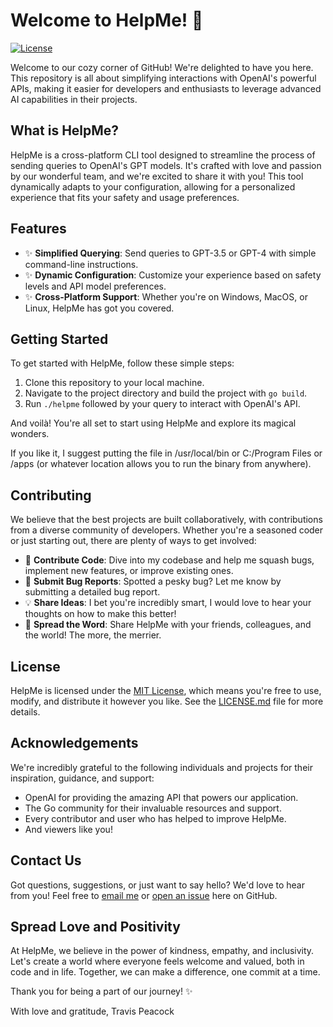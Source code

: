 # Welcome to HelpMe! 🌟

[![License](https://img.shields.io/badge/License-MIT-blue.svg)](https://opensource.org/licenses/MIT)

Welcome to our cozy corner of GitHub! We're delighted to have you here. This repository is all about simplifying interactions with OpenAI's powerful APIs, making it easier for developers and enthusiasts to leverage advanced AI capabilities in their projects.

## What is HelpMe?

HelpMe is a cross-platform CLI tool designed to streamline the process of sending queries to OpenAI's GPT models. It's crafted with love and passion by our wonderful team, and we're excited to share it with you! This tool dynamically adapts to your configuration, allowing for a personalized experience that fits your safety and usage preferences.

## Features

- ✨ **Simplified Querying**: Send queries to GPT-3.5 or GPT-4 with simple command-line instructions.
- ✨ **Dynamic Configuration**: Customize your experience based on safety levels and API model preferences.
- ✨ **Cross-Platform Support**: Whether you're on Windows, MacOS, or Linux, HelpMe has got you covered.

## Getting Started

To get started with HelpMe, follow these simple steps:

1. Clone this repository to your local machine.
2. Navigate to the project directory and build the project with `go build`.
3. Run `./helpme` followed by your query to interact with OpenAI's API.

And voilà! You're all set to start using HelpMe and explore its magical wonders.

If you like it, I suggest putting the file in /usr/local/bin or C:/Program Files or /apps (or whatever location allows you to run the binary from anywhere). 

## Contributing

We believe that the best projects are built collaboratively, with contributions from a diverse community of developers. Whether you're a seasoned coder or just starting out, there are plenty of ways to get involved:

- 🌱 **Contribute Code**: Dive into my codebase and help me squash bugs, implement new features, or improve existing ones.
- 🐛 **Submit Bug Reports**: Spotted a pesky bug? Let me know by submitting a detailed bug report.
- 💡 **Share Ideas**: I bet you're incredibly smart, I would love to hear your thoughts on how to make this better! 
- 🌟 **Spread the Word**: Share HelpMe with your friends, colleagues, and the world! The more, the merrier.

## License

HelpMe is licensed under the [MIT License](LICENSE.txt), which means you're free to use, modify, and distribute it however you like. See the [LICENSE.md](LICENSE.txt) file for more details. 

## Acknowledgements

We're incredibly grateful to the following individuals and projects for their inspiration, guidance, and support:

- OpenAI for providing the amazing API that powers our application.
- The Go community for their invaluable resources and support.
- Every contributor and user who has helped to improve HelpMe.
- And viewers like you!

## Contact Us

Got questions, suggestions, or just want to say hello? We'd love to hear from you! Feel free to [email me](mailto:teamcoltra@gmail.com) or [open an issue](https://github.com/teamcoltra/helpme/issues) here on GitHub.


## Spread Love and Positivity

At HelpMe, we believe in the power of kindness, empathy, and inclusivity. Let's create a world where everyone feels welcome and valued, both in code and in life. Together, we can make a difference, one commit at a time.

Thank you for being a part of our journey! ✨

With love and gratitude,
Travis Peacock